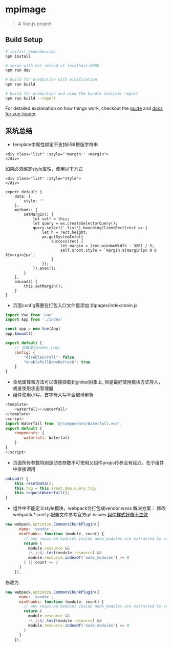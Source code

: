 # mpimage

> A Vue.js project

## Build Setup

``` bash
# install dependencies
npm install

# serve with hot reload at localhost:8080
npm run dev

# build for production with minification
npm run build

# build for production and view the bundle analyzer report
npm run build --report
```

For detailed explanation on how things work, checkout the [guide](http://vuejs-templates.github.io/webpack/) and [docs for vue-loader](http://vuejs.github.io/vue-loader).


## 采坑总结
- template中属性绑定不支持ES6模版字符串

 ``` 
<div class="list" :style="'margin:' +margin">
</div>
```
如果必须绑定style属性，使用以下方式
 ``` 
<div class="list" :style="style">
</div>
```
``` 
export default {
    data: {
        style: ''
    },
    methods: {
        setMargin() {
            let self = this;
            let query = wx.createSelectorQuery();
            query.select('.list').boundingClientRect(rect => {
            	let h = rect.height;
            	wx.getSystemInfo({
                    success(rec) {
                        let margin = (rec.windowWidth - 320) / 5;
                        self.$root.style = `margin:${margin}px 0 0 ${margin}px`;
                    }
            	});
            }).exec();
        }
    },
    onLoad() {
        this.setMargin();
    }
}
```
- 页面config需要在打包入口文件里添加
  如pages/index/main.js
``` javascript
import Vue from 'vue'
import App from './index'

const app = new Vue(App)
app.$mount();

export default {
    // 会编译为index.json
    config: {
        "disableScroll": false,
        "enablePullDownRefresh": true
    }
}
```
- 全局属性和方法可以直接挂载到global对象上, 但是最好使用模块方式导入，或者使用状态管理器
- 组件使用小写，首字母大写不会编译解析
``` javascript
<template>
    <waterfall></waterfall>
</template>
<script>
import Waterfall from '@/components/Waterfall.vue';
export default {
    components: {
        waterfall: Waterfall
    }
}
</script>
```
- 页面所传参数特别是动态参数不可使用父组件props传参会有延迟，在子组件中直接调用
``` javascript
onLoad() {
    this.resetData();
    this.tag = this.$root.$mp.query.tag;
    this.requestWaterfall();
}
```
- 组件中不能定义style模块，webpack会打包成vendor.wxss
  解决方案：
  修改webpack.*.conf.js配置文件参考官方git issues [组件样式好像不生效]( https://github.com/Meituan-Dianping/mpvue/issues/7)
 
```javascript
new webpack.optimize.CommonsChunkPlugin({
      name: 'vendor',
      minChunks: function (module, count) {
        // any required modules inside node_modules are extracted to vendor
        return (
          module.resource &&
          /\.js$/.test(module.resource) &&
          module.resource.indexOf('node_modules') >= 0
        ) || count >= 2
      }
    }),
```
修改为
``` javascript
new webpack.optimize.CommonsChunkPlugin({
      name: 'vendor',
      minChunks: function (module, count) {
        // any required modules inside node_modules are extracted to vendor
        return (
          module.resource &&
          /\.js$/.test(module.resource) &&
          module.resource.indexOf('node_modules') >= 0
        )
      }
    }),
```


